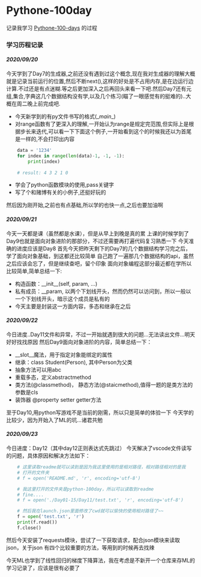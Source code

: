 # Pythone-100day
记录我学习 [Pythone-100-days](https://github.com/Mercury-x/Python-100-Days) 的过程

### 学习历程记录

#### ***2020/09/20***

今天学到了Day7的生成器,之前还没有遇到过这个概念,现在我对生成器的理解大概就是记录当前运行的位置,然后不断next(),这样的好处是不占用内存,是在边运行边计算.不过还是有点迷糊.等之后更加深入之后再回头来看一下吧.然后Day7还有元组,集合,字典这几个数据结构没有学,以及几个练习(瞄了一眼感觉有的挺难的)..大概在周二晚上前完成吧.

- 今天新学到的有py文件书写的格式(\__main__)
- 对range函数有了更深入的理解,一开始认为range是规定完范围,但实际上是根据步长来迭代,可以看一下下面这个例子,一开始看到这个的时候我还以为首尾是一样的,不会打印出内容
```python
    data = '1234'
    for index in range(len(data)-1, -1, -1):
        print(index)
    
    # result: 4 3 2 1 0
```
- 学会了python函数模块的使用,pass关键字
- 写了个和赌博有关的小例子,还挺好玩的


然后因为刚开始,之前也有点基础,所以学的也快一点,之后也要加油啊


#### ***2020/09/21***

今天一天都是课（虽然都是水课），但是从早上到晚是真的累
上课的时候学到了Day9也就是面向对象进阶的那部分，不过还需要再打遍代码复习熟悉一下
今天准确的进度应该是Day8
首先今天把昨天剩下的Day7的几个数据结构学习完之后，学了面向对象基础，到这都还比较简单
自己跑了一遍那几个数据结构的api，虽然之后应该会忘了，但是继续查吧，留个印象
面向对象编程这部分最近都在学所以比较简单,简单总结一下:
- 构造函数：\_\_init\_\_(self, param, ...)
- 私有成员：\_\_param, 以两个下划线开头，然而仍然可以访问到，所以一般以一个下划线开头，暗示这个成员是私有的
- 今天主要是封装这一方面内容，多态和继承在之后

#### ***2020/09/22***
今日进度..Day11文件和异常，不过一开始就遇到很大的问题...无法读出文件...明天好好找找原因
然后Day9面向对象进阶的内容，简单总结一下：
- \_\_slot\_\_魔法，用于指定对象能绑定的属性
- 继承：class Student(Person), 其中Person为父类
- 抽象方法可以用abc
- 重载多态，定义abstractmethod
- 类方法(@classmethod)， 静态方法(@staicmethod),值得一题的是类方法的参数是cls
- 装饰器 @property setter getter方法

至于Day10,用python写游戏不是当前的刚需，所以只是简单的体验一下
今天学的比较少，因为开始入了ML的坑...诸君共勉

#### ***2020/09/23***
今日进度：Day12（其中day12正则表达式先跳过）
今天解决了vscode文件读写的问题，具体原因和解决方法如下：

```python
    # 这里读取readme就可以读到是因为我这里使用的是相对路径，相对路径相对的是我
    # 打开的文件夹
    # f = open('README.md', 'r', encoding='utf-8')

    # 我这里打开的文件夹是python-100day，所以可以读取到readme
    # fine....
    # f = open('./Day01-15/Day11/test.txt', 'r', encoding='utf-8')

    # 然后我在launch.json里面修改了cwd就可以愉快的使用相对路径了~~
    f = open('test.txt', 'r')
    print(f.read())
    f.close()
```
然后今天安装了requests模块，尝试了一下获取请求，配合json模块来读取json，关于json
有四个比较重要的方法，等用到的时候再去找辣

今天ML也学到了线性回归的梯度下降算法，我在考虑是不新开一个仓库来存ML的学习记录了，应该是很有必要了